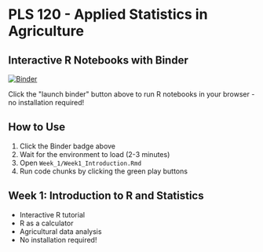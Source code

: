 # PLS 120 - Applied Statistics in Agriculture
## Interactive R Notebooks with Binder

[![Binder](https://mybinder.org/badge_logo.svg)](https://mybinder.org/v2/gh/MohammadrezaNarimaniUCDavis/PLS120-Statistics-Lab-Materials/binder)

Click the "launch binder" button above to run R notebooks in your browser - no installation required!

## How to Use

1. Click the Binder badge above
2. Wait for the environment to load (2-3 minutes)
3. Open `Week_1/Week1_Introduction.Rmd`
4. Run code chunks by clicking the green play buttons

## Week 1: Introduction to R and Statistics

- Interactive R tutorial
- R as a calculator
- Agricultural data analysis
- No installation required!